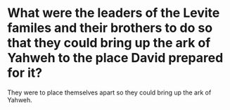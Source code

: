 # What were the leaders of the Levite familes and their brothers to do so that they could bring up the ark of Yahweh to the place David prepared for it?

They were to place themselves apart so they could bring up the ark of Yahweh.
